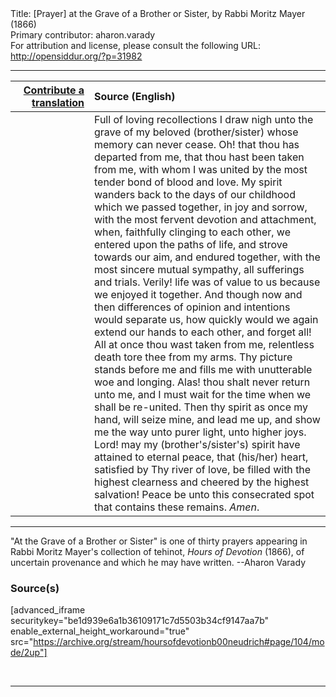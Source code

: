 <html>
<head></head>
<body>
Title: [Prayer] at the Grave of a Brother or Sister, by Rabbi Moritz Mayer (1866)<br />
Primary contributor: aharon.varady<br />
For attribution and license, please consult the following URL: <a href="http://opensiddur.org/?p=31982">http://opensiddur.org/?p=31982</a>
<p />
<hr />

<table style="margin-left: auto;margin-right: auto;" class="draggable">
<thead><tr><th id="x" style="text-align: right;"><a href="/contributing/upload/">Contribute a translation</a></th><th style="text-align: left;">Source (English)</th></tr></thead>
<tbody>
<tr><td style="vertical-align:top;" width="25%">
<div class="liturgy"><span lang="he">

</span></div></td>
 
<td style="vertical-align:top;">
<div class="english">
Full of loving recollections I draw nigh unto the grave of my beloved <span class="instruction">(brother/sister)</span> whose memory can never cease. Oh! that thou has departed from me, that thou hast been taken from me, with whom I was united by the most tender bond of blood and love. My spirit wanders back to the days of our childhood which we passed together, in joy and sorrow, with the most fervent devotion and attachment, when, faithfully clinging to each other, we entered upon the paths of life, and strove towards our aim, and endured together, with the most sincere mutual sympathy, all sufferings and trials. Verily! life was of value to us because we enjoyed it together. And though now and then differences of opinion and intentions would separate us, how quickly would we again extend our hands to each other, and forget all! All at once thou wast taken from me, relentless death tore thee from my arms. Thy picture stands before me and fills me with unutterable woe and longing. Alas! thou shalt never return unto me, and I must wait for the time when we shall be re-united. Then thy spirit as once my hand, will seize mine, and lead me up, and show me the way unto purer light, unto higher joys. Lord! may my <span class="instruction">(brother's/sister's)</span> spirit have attained to eternal peace, that <span class="instruction">(his/her)</span> heart, satisfied by Thy river of love, be filled with the highest clearness and cheered by the highest salvation! Peace be unto this consecrated spot that contains these remains. <em>Amen</em>. 
</div></td></tr>
</tbody></table>

<hr />

"At the Grave of a Brother or Sister" is one of thirty prayers appearing in Rabbi Moritz Mayer's collection of tehinot, <em>Hours of Devotion</em> (1866), of uncertain provenance and which he may have written. --Aharon Varady

<h3>Source(s)</h3>

[advanced_iframe securitykey="be1d939e6a1b36109171c7d5503b34cf9147aa7b" enable_external_height_workaround="true" src="https://archive.org/stream/hoursofdevotionb00neudrich#page/104/mode/2up"]

&nbsp;

<hr />

&nbsp;
</body>
</html>